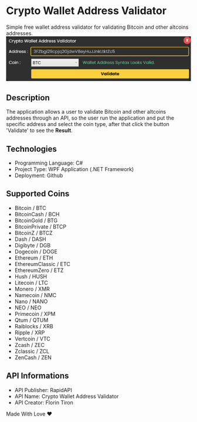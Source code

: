 # Crypto Wallet Address Validator
Simple free wallet address validator for validating Bitcoin and other altcoins addresses.
![](https://raw.githubusercontent.com/SimoRedDevil/Crypto-Wallet-Address-Validator/master/Capture.PNG)
## Description
The application allows a user to validate Bitcoin and other altcoins addresses through an API, so the user run the application and put the specific address and select the coin type, after that click the button 'Validate' to see the **Result**.
## Technologies
- Programming Language: C#
- Project Type: WPF Application (.NET Framework)
- Deployment: Github
## Supported Coins
* Bitcoin / BTC
* BitcoinCash / BCH
* BitcoinGold / BTG
* BitcoinPrivate / BTCP
* BitcoinZ / BTCZ
* Dash / DASH
* Digibyte / DGB
* Dogecoin / DOGE
* Ethereum / ETH
* EthereumClassic / ETC
* EthereumZero / ETZ
* Hush / HUSH
* Litecoin / LTC
* Monero / XMR
* Namecoin / NMC
* Nano / NANO
* NEO / NEO
* Primecoin / XPM
* Qtum / QTUM
* Raiblocks / XRB
* Ripple / XRP
* Vertcoin / VTC
* Zcash / ZEC
* Zclassic / ZCL
* ZenCash / ZEN
## API Informations
- API Publisher: RapidAPI
- API Name: Crypto Wallet Address Validator
- API Creator: Florin Tiron

Made With Love ❤️
